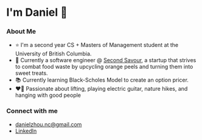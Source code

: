 I'm Daniel 👋
==================================================================================================
### About Me
- ⭐ I'm a second year CS + Masters of Management student at the University of British Columbia.
- 🍊 Currently a software engineer @ [Second Savour](https://www.secondsavour.ca/), a startup that strives to combat food waste by upcycling orange peels and turning them into sweet treats.
- 📚 Currently learning Black-Scholes Model to create an option pricer.
- ❤️‍🔥 Passionate about lifting, playing electric guitar, nature hikes, and hanging with good people

### Connect with me 
- danielzhou.nc@gmail.com
- [LinkedIn](https://www.linkedin.com/in/dzhou05/)


<!---
<picture>
   <source media="(prefers-color-scheme: dark)" srcset="https://raw.githubusercontent.com/manggo-cd/manggo-cd/output/github-snake-dark.svg" />
   <source media="(prefers-color-scheme: light)" srcset="https://raw.githubusercontent.com/manggo-cd/manggo-cd/output/github-snake.svg" />
   <img alt="github-snake" src="https://raw.githubusercontent.com/manggo-cd/manggo-cd/output/github-snake.svg" />
</picture>
-->

